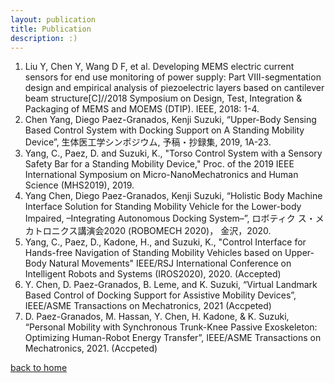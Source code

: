 ```yaml
---
layout: publication
title: Publication
description: :)
---
```


1. Liu Y, Chen Y, Wang D F, et al. Developing MEMS electric current sensors for end use monitoring of power supply: Part VIII-segmentation design and empirical analysis of piezoelectric layers based on cantilever beam structure[C]//2018 Symposium on Design, Test, Integration & Packaging of MEMS and MOEMS (DTIP). IEEE, 2018: 1-4.
2. Chen Yang, Diego Paez-Granados, Kenji Suzuki, “Upper-Body Sensing Based Control System with Docking Support on A Standing Mobility Device”, 生体医工学シンポジウム, 予稿・抄録集, 2019, 1A-23.
3. Yang, C., Paez, D. and Suzuki, K., "Torso Control System with a Sensory Safety Bar for a Standing Mobility Device," Proc. of the 2019 IEEE International Symposium on Micro-NanoMechatronics and Human Science (MHS2019), 2019.
4. Yang Chen, Diego Paez-Granados, Kenji Suzuki, “Holistic Body Machine Interface Solution for Standing
Mobility Vehicle for the Lower-body Impaired, –Integrating Autonomous Docking System–”, ロボティク ス・メカトロニクス講演会2020 (ROBOMECH 2020)， 金沢，2020.
5. Yang, C., Paez, D., Kadone, H., and Suzuki, K., "Control Interface for Hands-free Navigation of Standing Mobility Vehicles based on Upper-Body Natural Movements" IEEE/RSJ International Conference on Intelligent Robots and Systems (IROS2020), 2020. (Accepted)
6. Y. Chen, D. Paez-Granados, B. Leme, and K. Suzuki, “Virtual Landmark Based Control of Docking Support for Assistive Mobility Devices”, IEEE/ASME Transactions on Mechatronics, 2021 (Accpeted)
7. D. Paez-Granados, M. Hassan, Y. Chen, H. Kadone, & K. Suzuki, “Personal Mobility with Synchronous Trunk-Knee Passive Exoskeleton: Optimizing Human-Robot Energy Transfer”, IEEE/ASME Transactions on Mechatronics, 2021. (Accpeted)


[back to home](./)
